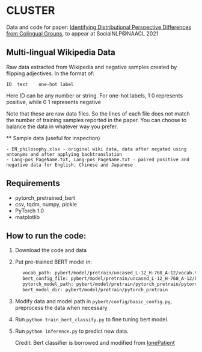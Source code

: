 # CLUSTER
Data and code for paper: [Identifying Distributional Perspective Differences from Colingual Groups](https://arxiv.org/abs/2004.04938), to appear at SocialNLP@NAACL 2021

## Multi-lingual Wikipedia Data

Raw data extracted from Wikipedia and negative samples created by flipping adjectives. In the format of: 

    ID	text	one-hot label

Here ID can be any number or string. For one-hot labels, 1	0 represents positive, while 0	1 represents negative

Note that these are raw data files. So the lines of each file does not match the number of training samples reported in the paper. You can choose to balance the data in whatever way you prefer.



** Sample data (useful for inspection)

    - EN_philosophy.xlsx - original wiki data, data after negated using antonyms and after applying backtranslation
    - Lang-pos_PageName.txt, Lang-pos_PageName.txt - paired positive and negative data for English, Chinese and Japanese

## Requirements

- pytorch_pretrained_bert
- csv, tqdm, numpy, pickle
- PyTorch 1.0
- matplotlib

## How to run the code:

1. Download the code and data

2. Put pre-trained BERT model in:

```bash
      vocab_path: pybert/model/pretrain/uncased_L-12_H-768_A-12/vocab.txt
      bert_config_file: pybert/model/pretrain/uncased_L-12_H-768_A-12/bert_config.json
      pytorch_model_path: pybert/model/pretrain/pytorch_pretrain/pytorch_model.bin
      bert_model_dir: pybert/model/pretrain/pytorch_pretrain
```

3. Modify data and model path in `pybert/config/basic_config.py`, preprocess the data when necessary

4. Run `python train_bert_classify.py` to fine tuning bert model.

5. Run `python inference.py` to predict new data.

   Credit: Bert classifier is borrowed and modified from [lonePatient](https://github.com/lonePatient/Bert-Multi-Label-Text-Classification)